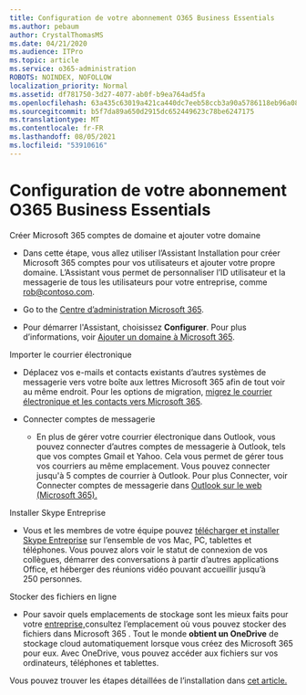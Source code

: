 ```yaml
---
title: Configuration de votre abonnement O365 Business Essentials
ms.author: pebaum
author: CrystalThomasMS
ms.date: 04/21/2020
ms.audience: ITPro
ms.topic: article
ms.service: o365-administration
ROBOTS: NOINDEX, NOFOLLOW
localization_priority: Normal
ms.assetid: df781750-3d27-4077-ab0f-b9ea764ad5fa
ms.openlocfilehash: 63a435c63019a421ca440dc7eeb58ccb3a90a5786118eb96a081f60a10e7d0b8
ms.sourcegitcommit: b5f7da89a650d2915dc652449623c78be6247175
ms.translationtype: MT
ms.contentlocale: fr-FR
ms.lasthandoff: 08/05/2021
ms.locfileid: "53910616"
---
```

# <a name="setting-up-your-o365-business-essentials-subscription"></a>Configuration de votre abonnement O365 Business Essentials

Créer Microsoft 365 comptes de domaine et ajouter votre domaine
  
- Dans cette étape, vous allez utiliser l’Assistant Installation pour créer Microsoft 365 comptes pour vos utilisateurs et ajouter votre propre domaine. L’Assistant vous permet de personnaliser l’ID utilisateur et la messagerie de tous les utilisateurs pour votre entreprise, comme [rob@contoso.com](mailto:rob@contoso.com).
    
- Go to the [Centre d’administration Microsoft 365](https://login.partner.microsoftonline.cn/).
    
- Pour démarrer l'Assistant, choisissez **Configurer**. Pour plus d’informations, voir [Ajouter un domaine à Microsoft 365](https://docs.microsoft.com/microsoft-365/admin/setup/add-domain).
    
Importer le courrier électronique
  
- Déplacez vos e-mails et contacts existants d’autres systèmes de messagerie vers votre boîte aux lettres Microsoft 365 afin de tout voir au même endroit. Pour les options de migration, [migrez le courrier électronique et les contacts vers Microsoft 365](https://docs.microsoft.com/microsoft-365/admin/setup/migrate-email-and-contacts-admin).
    
- Connecter comptes de messagerie
    
  - En plus de gérer votre courrier électronique dans Outlook, vous pouvez connecter d’autres comptes de messagerie à Outlook, tels que vos comptes Gmail et Yahoo. Cela vous permet de gérer tous vos courriers au même emplacement. Vous pouvez connecter jusqu'à 5 comptes de courrier à Outlook. Pour plus Connecter, voir Connecter comptes de messagerie dans [Outlook sur le web (Microsoft 365).](https://support.office.com/Article/Connect-email-accounts-in-Outlook-on-the-web-Office-365-d7012ff0-924f-4f78-8aca-c3912d886c4d) 
    
Installer Skype Entreprise
  
- Vous et les membres de votre équipe pouvez [télécharger et installer Skype Entreprise](https://support.office.com/Article/download-and-install-Skype-for-Business-8a0d4da8-9d58-44f9-9759-5c8f340cb3fb) sur l’ensemble de vos Mac, PC, tablettes et téléphones. Vous pouvez alors voir le statut de connexion de vos collègues, démarrer des conversations à partir d’autres applications Office, et héberger des réunions vidéo pouvant accueillir jusqu’à 250 personnes.  
    
Stocker des fichiers en ligne
  
- Pour savoir quels emplacements de stockage sont les mieux faits pour votre [entreprise,](https://support.office.com/article/c7c20284-bc94-47f4-9728-d28e9daf0790.aspx)consultez l’emplacement où vous pouvez stocker des fichiers dans Microsoft 365 . Tout le monde **obtient un OneDrive** de stockage cloud automatiquement lorsque vous créez des Microsoft 365 pour eux. Avec OneDrive, vous pouvez accéder aux fichiers sur vos ordinateurs, téléphones et tablettes. 
    
Vous pouvez trouver les étapes détaillées de l’installation dans [cet article.](https://docs.microsoft.com/microsoft-365/admin/setup/setup)
  

